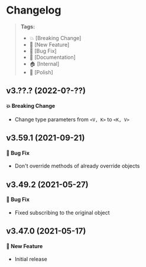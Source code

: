 Changelog
=========

> **Tags:**
> - :boom:       [Breaking Change]
> - :rocket:     [New Feature]
> - :bug:        [Bug Fix]
> - :memo:       [Documentation]
> - :house:      [Internal]
> - :nail_care:  [Polish]

## v3.??.? (2022-0?-??)

####  :boom: Breaking Change

* Change type parameters from `<V, K>` to `<K, V>`

## v3.59.1 (2021-09-21)

#### :bug: Bug Fix

* Don't override methods of already override objects

## v3.49.2 (2021-05-27)

#### :bug: Bug Fix

* Fixed subscribing to the original object

## v3.47.0 (2021-05-17)

#### :rocket: New Feature

* Initial release
